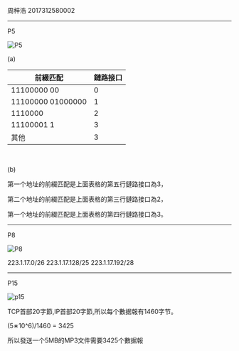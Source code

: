 周梓浩 2017312580002

------

P5

![P5](https://github.com/20192021855-DCAN/HOMEWORK-8/blob/master/2017312580002/P5.png?raw=true)

(a) 

| 前綴匹配          | 鏈路接口 |
| ----------------- | -------- |
| 11100000 00       | 0        |
| 11100000 01000000 | 1        |
| 1110000           | 2        |
| 11100001 1        | 3        |
| 其他              | 3        |

​		

(b)

第一个地址的前綴匹配是上面表格的第五行鏈路接口為3，

第二个地址的前綴匹配是上面表格的第三行鏈路接口為2，

第一个地址的前綴匹配是上面表格的第四行鏈路接口為3。

------

P8

![P8](https://github.com/20192021855-DCAN/HOMEWORK-8/blob/master/2017312580002/P8.png?raw=true)

223.1.17.0/26
223.1.17.128/25
223.1.17.192/28

------

P15

![p15](https://github.com/20192021855-DCAN/HOMEWORK-8/blob/master/2017312580002/p15.png?raw=true)

TCP首部20字節,IP首部20字節,所以每个數据報有1460字节。 

(5∗10^6)/1460 = 3425

所以發送一个5MB的MP3文件需要3425个數据報

